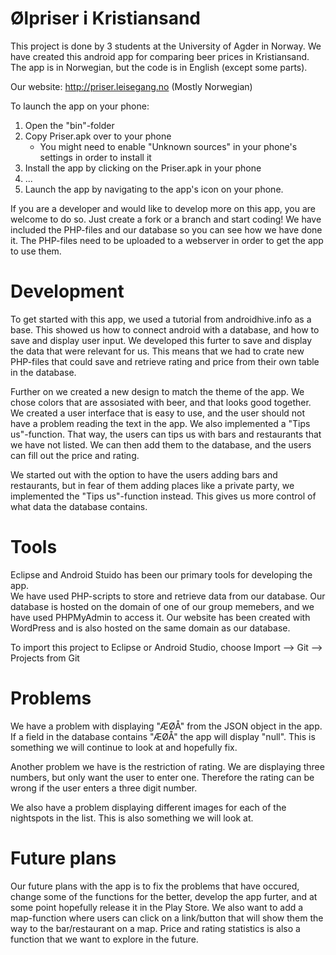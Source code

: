 Ølpriser i Kristiansand
======
This project is done by 3 students at the University of Agder in Norway.
We have created this android app for comparing beer prices in Kristiansand.
The app is in Norwegian, but the code is in English (except some parts).

Our website: http://priser.leisegang.no    (Mostly Norwegian)

To launch the app on your phone: 
  1. Open the "bin"-folder
  2. Copy Priser.apk over to your phone
      - You might need to enable "Unknown sources" in your phone's settings in order to install it
  3. Install the app by clicking on the Priser.apk in your phone
  4. ...
  5. Launch the app by navigating to the app's icon on your phone.
  
If you are a developer and would like to develop more on this app, you are welcome to do so.
Just create a fork or a branch and start coding!
We have included the PHP-files and our database so you can see how we have done it.
The PHP-files need to be uploaded to a webserver in order to get the app to use them.

Development
======
To get started with this app, we used a tutorial from androidhive.info as a base. 
This showed us how to connect android with a database, and how to save and display user input.
We developed this furter to save and display the data that were relevant for us. This means that we
had to crate new PHP-files that could save and retrieve rating and price from their own table in the database.

Further on we created a new design to match the theme of the app. We chose colors that are assosiated with beer, 
and that looks good together. We created a user interface that is easy to use, and the user should not have a 
problem reading the text in the app.
We also implemented a "Tips us"-function. That way, the users can tips us with bars and restaurants that
we have not listed. We can then add them to the database, and the users can fill out the price and rating.

We started out with the option to have the users adding bars and restaurants, but in fear of them adding places like a
private party, we implemented the "Tips us"-function instead. This gives us more control of what data the database contains. 

Tools
======
Eclipse and Android Stuido has been our primary tools for developing the app.  
We have used PHP-scripts to store and retrieve data from our database. Our database is hosted on the domain of one of our
group memebers, and we have used PHPMyAdmin to access it. 
Our website has been created with WordPress and is also hosted on the same domain as our database. 

To import this project to Eclipse or Android Studio, choose Import --> Git --> Projects from Git

Problems
======
We have a problem with displaying "ÆØÅ" from the JSON object in the app. If a field in the database contains "ÆØÅ" the 
app will display "null". This is something we will continue to look at and hopefully fix.

Another problem we have is the restriction of rating. We are displaying three numbers, but only want the user to enter one.
Therefore the rating can be wrong if the user enters a three digit number.

We also have a problem displaying different images for each of the nightspots in the list. This is also something we will
look at.

Future plans
======
Our future plans with the app is to fix the problems that have occured, change some of the functions for the better, develop the app furter, and at some point hopefully release it in the Play Store. 
We also want to add a map-function where users can click on a link/button that will show them the way to the bar/restaurant
on a map. 
Price and rating statistics is also a function that we want to explore in the future.
